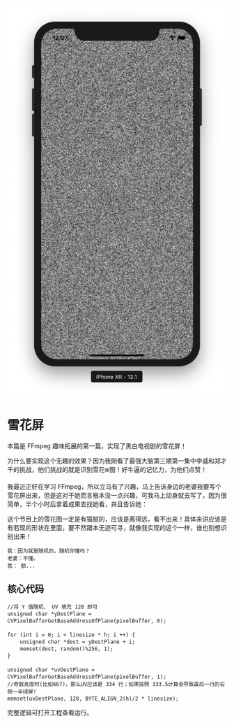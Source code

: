 ![](imgs/snow.jpg)

# 雪花屏

本篇是 FFmpeg 趣味拓展的第一篇，实现了黑白电视剧的雪花屏！

为什么要实现这个无趣的效果？因为我刚看了最强大脑第三期第一集中李威和郑才千的挑战，他们挑战的就是识别雪花❄️图！好牛逼的记忆力，为他们点赞！

我最近正好在学习 FFmpeg，所以立马有了兴趣，马上告诉身边的老婆我要写个雪花屏出来，但是这对于她而言根本没一点兴趣，可我马上动身就去写了，因为很简单，半个小时后拿着成果去找她看，并且告诉她：

这个节目上的雪花图一定是有猫腻的，应该是离得远，看不出来！具体来讲应该是有若现的形状在里面，要不然跟本无迹可寻，就像我实现的这个一样，谁也别想识别出来！


```
我：因为就是随机的，随机你懂吗？
老婆：不懂。
我： 额...
```

## 核心代码


```
//将 Y 值随机， UV 填充 128 即可
unsigned char *yDestPlane = CVPixelBufferGetBaseAddressOfPlane(pixelBuffer, 0);
    
for (int i = 0; i < linesize * h; i ++) {
    unsigned char *dest = yDestPlane + i;
    memset(dest, random()%256, 1);
}
    
unsigned char *uvDestPlane = CVPixelBufferGetBaseAddressOfPlane(pixelBuffer, 1);
//奇数高度时(比如667)，那么UV应该是 334 行；如果按照 333.5计算会导致最后一行的右侧一半绿屏!
memset(uvDestPlane, 128, BYTE_ALIGN_2(h)/2 * linesize);
```

完整逻辑可打开工程查看运行。